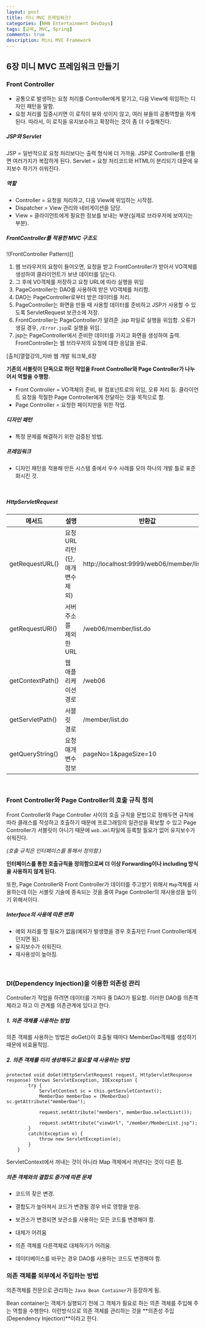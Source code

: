 ```yaml
---
layout: post
title: 미니 MVC 프레임워크?
categories: [NHN Entertainment DevDays]
tags: [교육, MVC, Spring]
comments: true
description: Mini MVC Framework
---
```


## 6장 미니 MVC 프레임워크 만들기 ##

### Front Controller ###

- 공통으로 발생하는 요청 처리를 Controller에게 맡기고, 다음 View에 위임하는 디자인 패턴을 말함.
- 요청 처리를 집중시키면 이 로직이 뷰와 섞이지 않고, 여러 뷰들의 공통역할을 하게 된다. 따라서, 이 로직을 유지보수하고 확장하는 것이 좀 더 수월해진다.

##### JSP와 Servlet #####

JSP = 일반적으로 요청 처리보다는 출력 형식에 더 가까움. JSP로 Controller를 만들면 여러가지가 복잡하게 된다.
Servlet = 요청 처리코드와 HTML이 분리되기 대문에 유지보수 하기가 쉬워진다.

##### 역할 #####

- Controller = 요청을 처리하고, 다음 View에 위임하는 시작점.
- Dispatcher = View 관리와 네비게이션을 담당.
- View = 클라이언트에게 필요한 정보를 보내는 부분(실제로 브라우저에 보여지는 부분).

##### FrontController를 적용한 MVC 구조도 #####

!(FrontController Pattern)[]

1. 웹 브라우저의 요청이 들어오면, 요청을 받고 FrontController가 받아서 VO객체를 생성하여 클라이언트가 보낸 데이터를 담는다.
2. 그 후에 VO객체를 저장하고 요청 URL에 따라 실행을 위임
3. PageController는 DAO를 사용하여 받은 VO객체를 처리함.
4. DAO는 PageController로부터 받은 데이터를 처리.
5. PageController는 화면을 만들 때 사용할 데이터를 준비하고 JSP가 사용할 수 있도록 ServletRequest 보관소에 저장.
6. FrontController는 PageController가 알려준 .jsp 파일로 실행을 위임함. 오류가 생길 경우, `/Error.jsp`로 실행을 위임.
7. jsp는 PageController에서 준비한 데이터를 가지고 화면을 생성하여 출력. FrontController는 웹 브라우저의 요청에 대한 응답을 완료.

[출처]열혈강의_자바 웹 개발 워크북_6장

**기존의 서블릿이 단독으로 하던 작업을 Front Controller와 Page Controller가 나누어서 역할을 수행함.**

- Front Controller = VO객체의 준비, 뷰 컴포넌트로의 위임, 오류 처리 등. 클라이언트 요청을 적절한 Page Controller에게 전달하는 것을 목적으로 함.
- Page Controller = 요청한 페이지만을 위한 작업.

##### 디자인 패턴 #####

- 특정 문제를 해결하기 위한 검증된 방법.

##### 프레임워크 #####

- 디자인 패턴을 적용해 만든 시스템 중에서 우수 사례를 모아 하나의 개발 틀로 표준화시킨 것.

<br>

##### HttpServletRequest #####
 
| 메서드  | 설명   |반환값|
|--------|--------|--------|
|  getRequestURL() | 요청 URL 리턴(단, 매개변수 제외)       |http://localhost:9999/web06/member/list.do|
|getRequestURI()|서버 주소를 제외한 URL|/web06/member/list.do|
|getContextPath()|웹 애플리케이션 경로|/web06|
|getServletPath()|서블릿 경로|/member/list.do|
|getQueryString()|요청 매개변수 정보|pageNo=1&pageSize=10|

<br>

### Front Controller와 Page Controller의 호출 규칙 정의 ###

Front Controller와 Page Controller 사이의 호출 규칙을 문법으로 정해두면 규칙에 따라 클래스를 작성하고 호출하기 때문에 프로그래밍의 일관성을 확보할 수 있고 Page Controller가 서블릿이 아니기 때문에 `web.xml`파일에 등록할 필요가 없어 유지보수가 쉬워진다.

*(호출 규칙은 인터페이스를 통해서 정의함.)*

**인터페이스를 통한 호출규칙을 정의함으로써 더 이상 Forwarding이나 including 방식을 사용하지 않게 된다.**

또한, Page Controller와 Front Controller가 데이터를 주고받기 위해서 `Map`객체를 사용하는데 이는 서블릿 기술에 종속되는 것을 줄여 Page Controller의 재사용성을 높이기 위해서이다.


##### Interface의 사용에 따른 변화 #####

- 예외 처리를 할 필요가 없음(예외가 발생했을 경우 호출자인 Front Controller에게 던지면 됨).
- 유지보수가 쉬워진다.
- 재사용성이 높아짐.

<br>

### DI(Dependency Injection)을 이용한 의존성 관리 ###

Controller가 작업을 하려면 데이터를 가져다 줄 DAO가 필요함. 이러한 DAO를 의존객체라고 하고 이 관계를 의존관계에 있다고 한다.

##### 1. 의존 객체를 사용하는 방법 #####

의존 객체를 사용하는 방법은 doGet()이 호출될 때마다 MemberDao객체를 생성하기 때문에 비효율적임.

##### 2. 의존 객체를 미리 생성해두고 필요할 때 사용하는 방법 #####

```
protected void doGet(HttpServletRequest request, HttpServletResponse response) throws ServletException, IOException {
		try {
			ServletContext sc = this.getServletContext();
			MemberDao memberDao = (MemberDao) sc.getAttribute("memberDao");

			request.setAttribute("members", memberDao.selectList());

			request.setAttribute("viewUrl", "/member/MemberList.jsp");
		}
		catch(Exception e) {
			throw new ServletException(e);
		}
	}
```

ServletContext에서 꺼내는 것이 아니라 Map 객체에서 꺼낸다는 것이 다른 점.

##### 의존 객체와의 결합도 증가에 따른 문제 #####

- 코드의 잦은 변경.
 - 결합도가 높아져서 코드가 변경될 경우 바로 영향을 받음.
 - 보관소가 변경되면 보관소를 사용하는 모든 코드를 변경해야 함.

- 대체가 어려움
 - 의존 객체를 다른객체로 대체하기가 어려움.
 - 데이터베이스를 바꾸는 경우 DAO를 사용하는 코드도 변경해야 함.

### 의존 객체를 외부에서 주입하는 방법 ###

의존객체를 전문으로 관리하는 `Java Bean Container`가 등장하게 됨.

Bean container는 객체가 실행되기 전에 그 객체가 필요로 하는 의존 객체를 주입해 주는 역할을 수행한다. 이런방식으로 의존 객체를 관리하는 것을 **의존성 주입(Dependency Injection)**이라고 한다.
